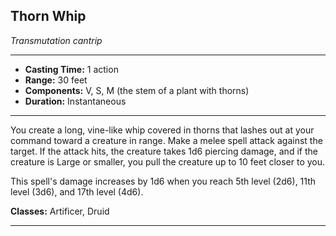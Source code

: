 ﻿## Thorn Whip
*Transmutation cantrip*
___
- **Casting Time:** 1 action
- **Range:** 30 feet
- **Components:** V, S, M (the stem of a plant with thorns)
- **Duration:** Instantaneous

---
You create a long, vine-like whip covered in thorns that lashes out at your command toward a creature in range. Make a melee spell attack against the target. If the attack hits, the creature takes 1d6 piercing damage, and if the creature is Large or smaller, you pull the creature up to 10 feet closer to you.

This spell's damage increases by 1d6 when you reach 5th level (2d6), 11th level (3d6), and 17th level (4d6).

**Classes:** Artificer, Druid


---
